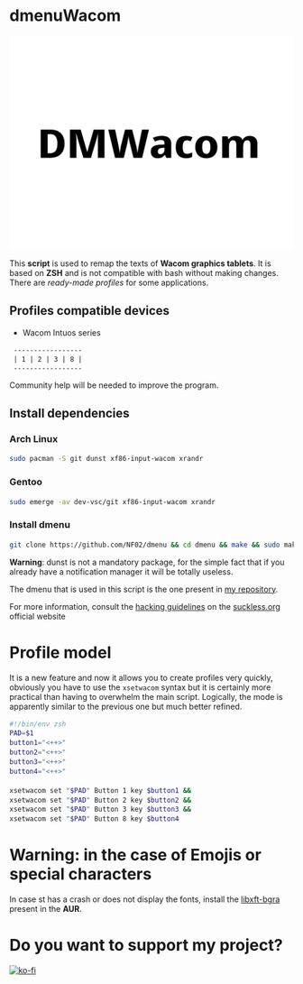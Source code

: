 # dmenuWacom

<img src="dmenuWacom.png">

This **script** is used to remap the texts of **Wacom graphics tablets**. It is based on **ZSH** and is not compatible with bash without making changes. There are *ready-made profiles* for some applications.

## Profiles compatible devices
- Wacom Intuos series
```
 -----------------
 | 1 | 2 | 3 | 8 |
 -----------------
```

Community help will be needed to improve the program.

## Install dependencies
### Arch Linux

```sh
sudo pacman -S git dunst xf86-input-wacom xrandr
```

### Gentoo
```sh
sudo emerge -av dev-vsc/git xf86-input-wacom xrandr
```

### Install dmenu

```sh
git clone https://github.com/NF02/dmenu && cd dmenu && make && sudo make install
```
**Warning**: dunst is not a mandatory package, for the simple fact that if you already have a notification manager it will be totally useless.

The dmenu that is used in this script is the one present in <a href="https://github.com/NF02/dmenu">my repository</a>.

For more information, consult the [hacking guidelines](https://suckless.org/hacking/) on the <a href="https://suckless.org">suckless.org</a> official website
# Profile model
It is a new feature and now it allows you to create profiles very quickly, obviously you
have to use the `xsetwacom` syntax but it is certainly more practical than having to
overwhelm the main script. Logically, the mode is apparently similar to the previous one
but much better refined.
```sh
#!/bin/env zsh
PAD=$1
button1="<++>"
button2="<++>"
button3="<++>"
button4="<++>"

xsetwacom set "$PAD" Button 1 key $button1 &&
xsetwacom set "$PAD" Button 2 key $button2 &&
xsetwacom set "$PAD" Button 3 key $button3 &&
xsetwacom set "$PAD" Button 8 key $button4
```
# Warning: in the case of Emojis or special characters

In case st has a crash or does not display the fonts, install the [libxft-bgra](https://aur.archlinux.org/packages/libxft-bgra/) present in the **AUR**.
# Do you want to support my project?

[![ko-fi](https://ko-fi.com/img/githubbutton_sm.svg)](https://ko-fi.com/A0A3CDMP9)
